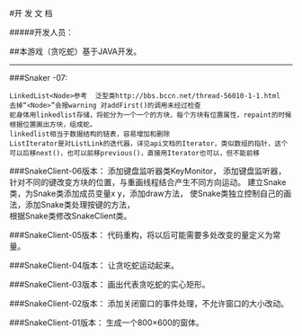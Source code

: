 ﻿



#开 发 文 档

#####开发人员：



##本游戏（贪吃蛇）基于JAVA开发。

***
###Snaker -07:
	
	LinkedList<Node>参考  泛型类http://bbs.bccn.net/thread-56010-1-1.html  去掉“<Node>”会报warning 对addFirst()的调用未经过检查
	蛇身体用linkedlist存储，将蛇分为一个一个的方块，每个方块有位置属性，repaint的时候根据位置画出方块，组成蛇。
	linkedlist相当于数据结构的链表，容易增加和删除
	ListIterator是对ListLink的迭代器，详见api文档的Iterator，类似数组的指针，这个可以后移next()，也可以前移previous()，直接用Iterator也可以，但不能前移
	
	
###SnakeClient-06版本：
	添加键盘监听器类KeyMonitor，
	添加键盘监听器，针对不同的键改变方块的位置，与重画线程结合产生不同方向运动。 
	建立Snake类，为Snake类添加成员变量x y，添加draw方法，
	使Snake类独立控制自己的画法，添加Snake类处理按键的方法，                      
	根据Snake类修改SnakeClient类。

###SnakeClient-05版本：
	代码重构，将以后可能需要多处改变的量定义为常量。

###SnakeClient-04版本：
	让贪吃蛇运动起来。
	
###SnakeClient-03版本：
	画出代表贪吃蛇的实心矩形。
	
###SnakeClient-02版本：
	添加关闭窗口的事件处理，不允许窗口的大小改动。

###SnakeClient-01版本：
	生成一个800×600的窗体。











